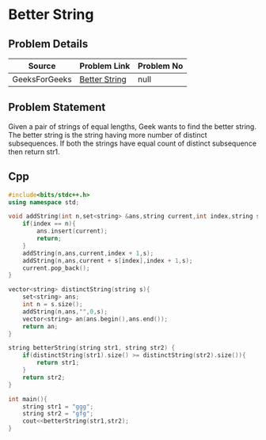 # Better String

## Problem Details
| Source | Problem Link | Problem No| 
|------------|-------------|-------------|
| GeeksForGeeks | [Better String]([https://leetcode.com/problems/swap-nodes-in-pairs/](https://www.geeksforgeeks.org/problems/better-string/1?utm_source=youtube&utm_medium=collab_striver_ytdescription&utm_campaign=better-string)) | null |

## Problem Statement
Given a pair of strings of equal lengths, Geek wants to find the better string. The better string is the string having more number of distinct subsequences.
If both the strings have equal count of distinct subsequence then return str1.

## Cpp
```cpp
#include<bits/stdc++.h>
using namespace std;

void addString(int n,set<string> &ans,string current,int index,string s){
    if(index == n){
        ans.insert(current);
        return;
    }
    addString(n,ans,current,index + 1,s);
    addString(n,ans,current + s[index],index + 1,s);
    current.pop_back();
}

vector<string> distinctString(string s){
    set<string> ans;
    int n = s.size();
    addString(n,ans,"",0,s);
    vector<string> an(ans.begin(),ans.end());
    return an;
}

string betterString(string str1, string str2) {
    if(distinctString(str1).size() >= distinctString(str2).size()){
        return str1;
    }
    return str2;
}

int main(){
    string str1 = "ggg";
    string str2 = "gfg";
    cout<<betterString(str1,str2);
}
